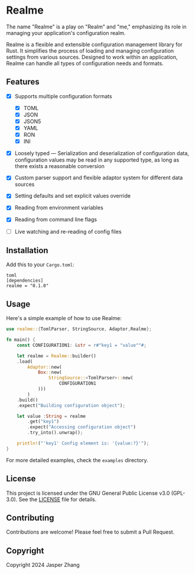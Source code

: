 # Realme

The name "Realme" is a play on "Realm" and "me," emphasizing its role in managing your application's configuration realm. 

Realme is a flexible and extensible configuration management library for Rust. It simplifies the process of loading and managing configuration settings from various sources. Designed to work within an application, Realme can handle all types of configuration needs and formats.

## Features

- [x] Supports multiple configuration formats
    - [x] TOML
    - [x] JSON
    - [x] JSON5
    - [x] YAML
    - [x] RON
    - [x] INI
- [x] Loosely typed — Serialization and deserialization of configuration data, configuration values may be read in any supported type, as long as there exists a reasonable conversion
- [x] Custom parser support and flexible adaptor system for different data sources
- [x] Setting defaults and set explicit values override
- [x] Reading from environment variables
- [x] Reading from command line flags
- [ ] Live watching and re-reading of config files


## Installation

Add this to your `Cargo.toml`:

```
toml
[dependencies]
realme = "0.1.0"
```


## Usage

Here's a simple example of how to use Realme:

```rust
use realme::{TomlParser, StringSource, Adaptor,Realme};

fn main() {
    const CONFIGURATION1: &str = r#"key1 = "value""#;

    let realme = Realme::builder()
    .load(
        Adaptor::new(
            Box::new(
                StringSource::<TomlParser>::new(
                    CONFIGURATION1
            )))
        )
    .build()
    .expect("Building configuration object");

    let value :String = realme
        .get("key1")
        .expect("Accessing configuration object")
        .try_into().unwrap();

    println!("'key1' Config element is: '{value:?}'");
}
```

For more detailed examples, check the `examples` directory.

## License

This project is licensed under the GNU General Public License v3.0 (GPL-3.0). See the [LICENSE](LICENSE) file for details.

## Contributing

Contributions are welcome! Please feel free to submit a Pull Request.

## Copyright

Copyright 2024 Jasper Zhang